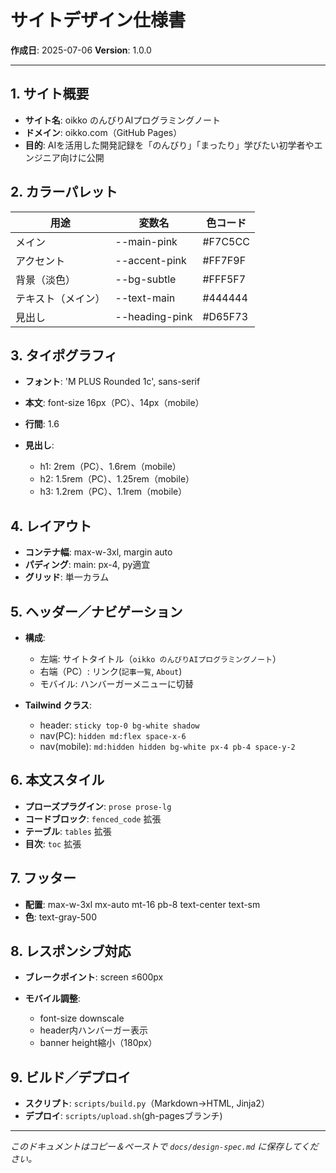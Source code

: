 # サイトデザイン仕様書

**作成日**: 2025-07-06
**Version**: 1.0.0

---

## 1. サイト概要

* **サイト名**: oikko のんびりAIプログラミングノート
* **ドメイン**: oikko.com（GitHub Pages）
* **目的**: AIを活用した開発記録を「のんびり」「まったり」学びたい初学者やエンジニア向けに公開

## 2. カラーパレット

| 用途        | 変数名            | 色コード    |
| --------- | -------------- | ------- |
| メイン       | --main-pink    | #F7C5CC |
| アクセント     | --accent-pink  | #FF7F9F |
| 背景（淡色）    | --bg-subtle    | #FFF5F7 |
| テキスト（メイン） | --text-main    | #444444 |
| 見出し       | --heading-pink | #D65F73 |

## 3. タイポグラフィ

* **フォント**: 'M PLUS Rounded 1c', sans-serif
* **本文**: font-size 16px（PC）、14px（mobile）
* **行間**: 1.6
* **見出し**:

  * h1: 2rem（PC）、1.6rem（mobile）
  * h2: 1.5rem（PC）、1.25rem（mobile）
  * h3: 1.2rem（PC）、1.1rem（mobile）

## 4. レイアウト

* **コンテナ幅**: max-w-3xl, margin auto
* **パディング**: main: px-4, py適宜
* **グリッド**: 単一カラム

## 5. ヘッダー／ナビゲーション

* **構成**:

  * 左端: サイトタイトル（`oikko のんびりAIプログラミングノート`）
  * 右端（PC）: リンク(`記事一覧`, `About`)
  * モバイル: ハンバーガーメニューに切替
* **Tailwind クラス**:

  * header: `sticky top-0 bg-white shadow`
  * nav(PC): `hidden md:flex space-x-6`
  * nav(mobile): `md:hidden hidden bg-white px-4 pb-4 space-y-2`

## 6. 本文スタイル

* **プローズプラグイン**: `prose prose-lg`
* **コードブロック**: `fenced_code` 拡張
* **テーブル**: `tables` 拡張
* **目次**: `toc` 拡張

## 7. フッター

* **配置**: max-w-3xl mx-auto mt-16 pb-8 text-center text-sm
* **色**: text-gray-500

## 8. レスポンシブ対応

* **ブレークポイント**: screen ≤600px
* **モバイル調整**:

  * font-size downscale
  * header内ハンバーガー表示
  * banner height縮小（180px）

## 9. ビルド／デプロイ

* **スクリプト**: `scripts/build.py`（Markdown→HTML, Jinja2）
* **デプロイ**: `scripts/upload.sh`(gh-pagesブランチ)

---

*このドキュメントはコピー＆ペーストで `docs/design-spec.md` に保存してください。*
